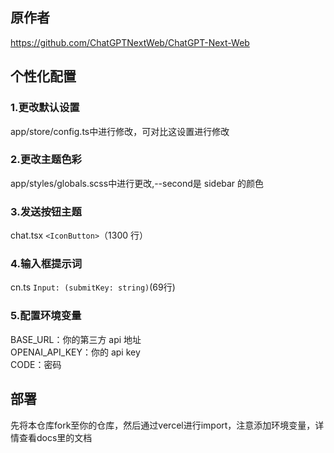 ## 原作者
https://github.com/ChatGPTNextWeb/ChatGPT-Next-Web

## 个性化配置
###  1.更改默认设置
app/store/config.ts中进行修改，可对比这设置进行修改

### 2.更改主题色彩
app/styles/globals.scss中进行更改,--second是 sidebar 的颜色

### 3.发送按钮主题
chat.tsx `<IconButton>`（1300 行）

### 4.输入框提示词
cn.ts `Input: (submitKey: string)`(69行)

### 5.配置环境变量
BASE_URL：你的第三方 api 地址  
OPENAI_API_KEY：你的 api key  
CODE：密码

## 部署
先将本仓库fork至你的仓库，然后通过vercel进行import，注意添加环境变量，详情查看docs里的文档
